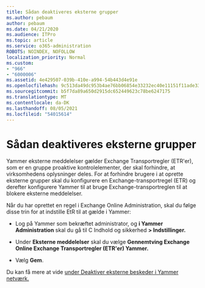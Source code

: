 ```yaml
---
title: Sådan deaktiveres eksterne grupper
ms.author: pebaum
author: pebaum
ms.date: 04/21/2020
ms.audience: ITPro
ms.topic: article
ms.service: o365-administration
ROBOTS: NOINDEX, NOFOLLOW
localization_priority: Normal
ms.custom:
- "966"
- "6000006"
ms.assetid: 4e429507-039b-410e-a994-54b443d4e91e
ms.openlocfilehash: 9c513da49dc953b4ae76bb06854e33232ec40e11151f11ade33c3080092aa598
ms.sourcegitcommit: b5f7da89a650d2915dc652449623c78be6247175
ms.translationtype: MT
ms.contentlocale: da-DK
ms.lasthandoff: 08/05/2021
ms.locfileid: "54015614"
---
```

# <a name="how-to-disable-external-groups"></a>Sådan deaktiveres eksterne grupper

Yammer eksterne meddelelser gælder Exchange Transportregler (ETR'er), som er en gruppe proaktive kontrolelementer, der skal forhindre, at virksomhedens oplysninger deles. For at forhindre brugere i at oprette eksterne grupper skal du konfigurere en Exchange-transportregel (ETR) og derefter konfigurere Yammer til at bruge Exchange-transportreglen til at blokere eksterne meddelelser.
  
Når du har oprettet en regel i Exchange Online Administration, skal du følge disse trin for at indstille EtR til at gælde i Yammer:
  
- Log på Yammer som bekræftet administrator, og **i Yammer Administration** skal du gå til C Indhold og sikkerhed **\> Indstillinger.**

- Under **Eksterne meddelelser** skal du vælge **Gennemtving Exchange Online Exchange Transportregler (ETR'er) Yammer.**

- Vælg **Gem**.

Du kan få mere at vide [under Deaktiver eksterne beskeder i Yammer netværk.](https://docs.microsoft.com/yammer/work-with-external-users/disable-external-messaging)
  